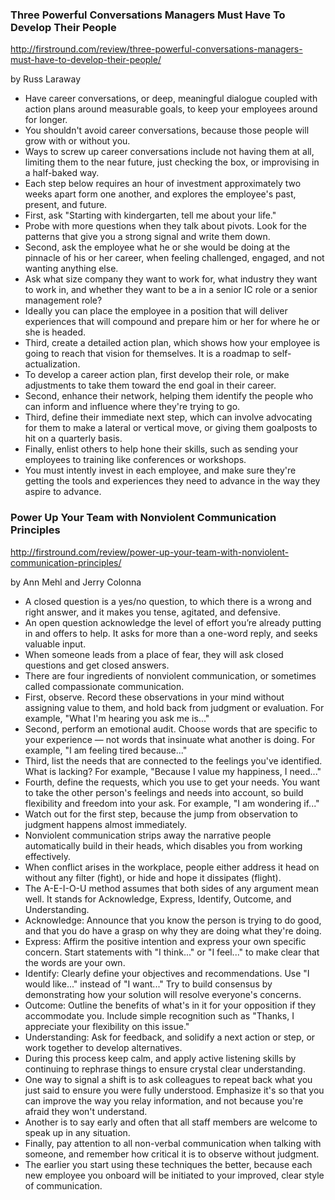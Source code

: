 ### Three Powerful Conversations Managers Must Have To Develop Their People

http://firstround.com/review/three-powerful-conversations-managers-must-have-to-develop-their-people/

by Russ Laraway

* Have career conversations, or deep, meaningful dialogue coupled with action plans around measurable goals, to keep your employees around for longer.
* You shouldn't avoid career conversations, because those people will grow with or without you.
* Ways to screw up career conversations include not having them at all, limiting them to the near future, just checking the box, or improvising in a half-baked way.
* Each step below requires an hour of investment approximately two weeks apart form one another, and explores the employee's past, present, and future.
* First, ask "Starting with kindergarten, tell me about your life."
* Probe with more questions when they talk about pivots. Look for the patterns that give you a strong signal and write them down.
* Second, ask the employee what he or she would be doing at the pinnacle of his or her career, when feeling challenged, engaged, and not wanting anything else.
* Ask what size company they want to work for, what industry they want to work in, and whether they want to be a in a senior IC role or a senior management role?
* Ideally you can place the employee in a position that will deliver experiences that will compound and prepare him or her for where he or she is headed.
* Third, create a detailed action plan, which shows how your employee is going to reach that vision for themselves. It is a roadmap to self-actualization.
* To develop a career action plan, first develop their role, or make adjustments to take them toward the end goal in their career.
* Second, enhance their network, helping them identify the people who can inform and influence where they're trying to go.
* Third, define their immediate next step, which can involve advocating for them to make a lateral or vertical move, or giving them goalposts to hit on a quarterly basis.
* Finally, enlist others to help hone their skills, such as sending your employees to training like conferences or workshops.
* You must intently invest in each employee, and make sure they're getting the tools and experiences they need to advance in the way they aspire to advance.

### Power Up Your Team with Nonviolent Communication Principles

http://firstround.com/review/power-up-your-team-with-nonviolent-communication-principles/

by Ann Mehl and Jerry Colonna

* A closed question is a yes/no question, to which there is a wrong and right answer, and it makes you tense, agitated, and defensive.
* An open question acknowledge the level of effort you’re already putting in and offers to help. It asks for more than a one-word reply, and seeks valuable input.
* When someone leads from a place of fear, they will ask closed questions and get closed answers.
* There are four ingredients of nonviolent communication, or sometimes called compassionate communication.
* First, observe. Record these observations in your mind without assigning value to them, and hold back from judgment or evaluation. For example, "What I'm hearing you ask me is..."
* Second, perform an emotional audit. Choose words that are specific to your experience — not words that insinuate what another is doing. For example, "I am feeling tired because..."
* Third, list the needs that are connected to the feelings you've identified. What is lacking? For example, "Because I value my happiness, I need..."
* Fourth, define the requests, which you use to get your needs. You want to take the other person's feelings and needs into account, so build flexibility and freedom into your ask. For example, "I am wondering if..."
* Watch out for the first step, because the jump from observation to judgment happens almost immediately.
* Nonviolent communication strips away the narrative people automatically build in their heads, which disables you from working effectively.
* When conflict arises in the workplace, people either address it head on without any filter (fight), or hide and hope it dissipates (flight).
* The A-E-I-O-U method assumes that both sides of any argument mean well. It stands for Acknowledge, Express, Identify, Outcome, and Understanding.
* Acknowledge: Announce that you know the person is trying to do good, and that you do have a grasp on why they are doing what they're doing.
* Express: Affirm the positive intention and express your own specific concern. Start statements with "I think..." or "I feel..." to make clear that the words are your own.
* Identify: Clearly define your objectives and recommendations. Use "I would like..." instead of "I want..." Try to build consensus by demonstrating how your solution will resolve everyone's concerns.
* Outcome: Outline the benefits of what's in it for your opposition if they accommodate you. Include simple recognition such as "Thanks, I appreciate your flexibility on this issue."
* Understanding: Ask for feedback, and solidify a next action or step, or work together to develop alternatives.
* During this process keep calm, and apply active listening skills by continuing to rephrase things to ensure crystal clear understanding.
* One way to signal a shift is to ask colleagues to repeat back what you just said to ensure you were fully understood. Emphasize it's so that you can improve the way you relay information, and not because you're afraid they won't understand.
* Another is to say early and often that all staff members are welcome to speak up in any situation.
* Finally, pay attention to all non-verbal communication when talking with someone, and remember how critical it is to observe without judgment.
* The earlier you start using these techniques the better, because each new employee you onboard will be initiated to your improved, clear style of communication.
